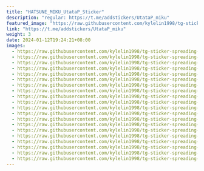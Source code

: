 ```yaml
---
title: "HATSUNE_MIKU_UtataP_Sticker"
description: "regular: https://t.me/addstickers/UtataP_miku"
featured_image: "https://raw.githubusercontent.com/kylelin1998/tg-sticker-spreading-worldwide-images/main/img/a2d53169-f65d-4b77-9b8c-1a8afc5ab1b4.jpg"
link: "https://t.me/addstickers/UtataP_miku"
weight: 3
date: 2024-01-12T19:24:21+08:00
images:
  - https://raw.githubusercontent.com/kylelin1998/tg-sticker-spreading-worldwide-images/main/img/a2d53169-f65d-4b77-9b8c-1a8afc5ab1b4.jpg
  - https://raw.githubusercontent.com/kylelin1998/tg-sticker-spreading-worldwide-images/main/img/edbe2211-b05c-485d-bc5c-3ef20ceff261.jpg
  - https://raw.githubusercontent.com/kylelin1998/tg-sticker-spreading-worldwide-images/main/img/46292d3a-9133-4c3c-a622-21c7daf5a4fd.jpg
  - https://raw.githubusercontent.com/kylelin1998/tg-sticker-spreading-worldwide-images/main/img/931ad68c-0d3f-4d89-a806-b02c4fd6933c.jpg
  - https://raw.githubusercontent.com/kylelin1998/tg-sticker-spreading-worldwide-images/main/img/07326160-1f95-467a-bc17-f7f8dedc0802.jpg
  - https://raw.githubusercontent.com/kylelin1998/tg-sticker-spreading-worldwide-images/main/img/12413dfd-9cd1-4036-9665-4acb26f627f2.jpg
  - https://raw.githubusercontent.com/kylelin1998/tg-sticker-spreading-worldwide-images/main/img/90b0cdac-7139-4262-9c07-308eaaffc5c1.jpg
  - https://raw.githubusercontent.com/kylelin1998/tg-sticker-spreading-worldwide-images/main/img/44718dba-3b74-416b-8cce-d3f3284d1e2f.jpg
  - https://raw.githubusercontent.com/kylelin1998/tg-sticker-spreading-worldwide-images/main/img/b78249a3-8ab2-48ea-99d1-12b10f0ee1e1.jpg
  - https://raw.githubusercontent.com/kylelin1998/tg-sticker-spreading-worldwide-images/main/img/bb4fbdc6-2edb-429c-97f1-ebbe356437dc.jpg
  - https://raw.githubusercontent.com/kylelin1998/tg-sticker-spreading-worldwide-images/main/img/ab72ce15-b234-4a2a-82df-4b0c49c05f4c.jpg
  - https://raw.githubusercontent.com/kylelin1998/tg-sticker-spreading-worldwide-images/main/img/36a3cff0-81ad-42e6-95e3-145e26732f08.jpg
  - https://raw.githubusercontent.com/kylelin1998/tg-sticker-spreading-worldwide-images/main/img/a1da1b0d-42dd-432f-a8ef-74ce75384c7e.jpg
  - https://raw.githubusercontent.com/kylelin1998/tg-sticker-spreading-worldwide-images/main/img/444b88f1-fc22-4f69-807c-f7ccd54ce9ca.jpg
  - https://raw.githubusercontent.com/kylelin1998/tg-sticker-spreading-worldwide-images/main/img/925851fb-5a57-41db-bc78-fe60a93e8c38.jpg
  - https://raw.githubusercontent.com/kylelin1998/tg-sticker-spreading-worldwide-images/main/img/2a45f840-088a-4692-a04b-24825e8db4dd.jpg
  - https://raw.githubusercontent.com/kylelin1998/tg-sticker-spreading-worldwide-images/main/img/7c21f683-cd57-4ad7-8016-c2acdf0b34f4.jpg
  - https://raw.githubusercontent.com/kylelin1998/tg-sticker-spreading-worldwide-images/main/img/b74f8d25-4cf7-43c1-8c6c-228132075e79.jpg
  - https://raw.githubusercontent.com/kylelin1998/tg-sticker-spreading-worldwide-images/main/img/cdc53d10-ad10-4a2f-87e6-5b33e9175178.jpg
  - https://raw.githubusercontent.com/kylelin1998/tg-sticker-spreading-worldwide-images/main/img/af21ce9a-f92f-4f43-8429-c5d85346488a.jpg
---
```

